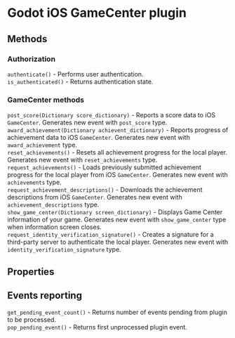 # Godot iOS GameCenter plugin

## Methods

### Authorization

`authenticate()` - Performs user authentication.  
`is_authenticated()` - Returns authentication state.  

### GameCenter methods

`post_score(Dictionary score_dictionary)` - Reports a score data to iOS `GameCenter`. Generates new event with `post_score` type.  
`award_achievement(Dictionary achievent_dictionary)` - Reports progress of achievement data to iOS `GameCenter`. Generates new event with `award_achievement` type.  
`reset_achievements()` - Resets all achievement progress for the local player. Generates new event with `reset_achievements` type.  
`request_achievements()` - Loads previously submitted achievement progress for the local player from iOS `GameCenter`. Generates new event with `achievements` type.  
`request_achievement_descriptions()` - Downloads the achievement descriptions from iOS `GameCenter`. Generates new event with `achievement_descriptions` type.  
`show_game_center(Dictionary screen_dictionary)` - Displays Game Center information of your game. Generates new event with `show_game_center` type when information screen closes.  
`request_identity_verification_signature()` -  Creates a signature for a third-party server to authenticate the local player. Generates new event with `identity_verification_signature` type.  

## Properties

## Events reporting

`get_pending_event_count()` - Returns number of events pending from plugin to be processed.  
`pop_pending_event()` - Returns first unprocessed plugin event.  
